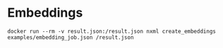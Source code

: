 

# Embeddings

```
docker run --rm -v result.json:/result.json nxml create_embeddings examples/embedding_job.json /result.json
```